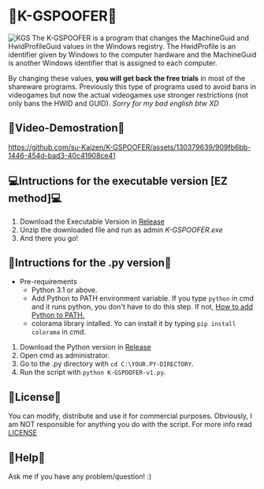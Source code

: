 # 🌌K-GSPOOFER🌌
![KGS](https://github.com/su-Kaizen/K-GSPOOFER/assets/130379639/212077ba-11ca-4f30-ae82-c0763533ca2b)
The K-GSPOOFER is a program that changes the MachineGuid and HwidProfileGuid values in the Windows registry. 
The HwidProfile is an identifier given by Windows to the computer hardware and the MachineGuid is another Windows identifier that is assigned to each computer.

By changing these values, **you will get back the free trials** in most of the shareware programs. Previously this type of programs used to avoid bans in videogames but now the actual videogames use stronger restrictions (not only bans the HWID and GUID). *Sorry for my bad english btw XD*

## 🎥Video-Demostration🎥



https://github.com/su-Kaizen/K-GSPOOFER/assets/130379639/909fb6bb-1446-454d-bad3-40c41908ce41




## 💻Intructions for the executable version [EZ method]💻

1. Download the Executable Version in [Release](https://github.com/su-Kaizen/K-GSPOOFER/releases)
2. Unzip the downloaded file and run as admin *K-GSPOOFER.exe*
3. And there you go!

## 🐍Intructions for the .py version🐍
- Pre-requirements
  - Python 3.1 or above. 
  - Add Python to PATH environment variable. If you type `python` in cmd and it runs python, you don't have to do this step. If not, [How to add Python to PATH.](https://www.machinelearningplus.com/python/add-python-to-path-how-to-add-python-to-the-path-environment-variable-in-windows/)
  - colorama library intalled. Yo can install it by typing `pip install colorama` in cmd.

1. Download the Python version in [Release](https://github.com/su-Kaizen/K-GSPOOFER/releases)
2. Open cmd as administrator.
3. Go to the .py directory with `cd C:\YOUR.PY-DIRECTORY`.
4. Run the script with `python K-GSPOOFER-v1.py`.

## 📜License📜
You can modify, distribute and use it for commercial purposes. Obviously, I am NOT responsible for anything you do with the script. For more info read [LICENSE](https://github.com/su-Kaizen/K-GSPOOFER/blob/main/LICENSE)
## 👥Help👥
Ask me if you have any problem/question! :)

